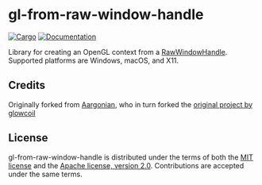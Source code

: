 # gl-from-raw-window-handle

[![Cargo](https://img.shields.io/crates/v/gl-from-raw-window-handle.svg)](https://crates.io/crates/gl-from-raw-window-handle)
[![Documentation](https://docs.rs/gl-from-raw-window-handle/badge.svg)](https://docs.rs/gl-from-raw-window-handle)

Library for creating an OpenGL context from a [RawWindowHandle](https://crates.io/crates/raw-window-handle). Supported platforms are Windows, macOS, and X11.

## Credits

Originally forked from [Aargonian](https://github.com/Aargonian/raw-gl-context), who
in turn forked the [original project by glowcoil](https://github.com/glowcoil/raw-gl-context)

## License

gl-from-raw-window-handle is distributed under the terms of both the [MIT license](LICENSE-MIT) and the [Apache license, version 2.0](LICENSE-APACHE). Contributions are accepted under the same terms.
